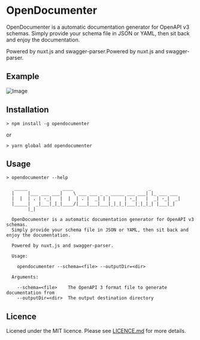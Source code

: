 # OpenDocumenter
OpenDocumenter is a automatic documentation generator for OpenAPI v3 schemas. Simply provide your schema file in JSON or YAML, then sit back and enjoy the documentation.

Powered by nuxt.js and swagger-parser.Powered by nuxt.js and swagger-parser.

## Example
![Image](https://raw.githubusercontent.com/ouropencode/opendocumenter/master/example.png)

## Installation

```
> npm install -g opendocumenter
```
or
```
> yarn global add opendocumenter
```

## Usage
```
> opendocumenter --help

   _____             ____                            _
  |     |___ ___ ___|    \ ___ ___ _ _ _____ ___ ___| |_ ___ ___
  |  |  | . | -_|   |  |  | . |  _| | |     | -_|   |  _| -_|  _|
  |_____|  _|___|_|_|____/|___|___|___|_|_|_|___|_|_|_| |___|_|
        |_|                                                                      

  OpenDocumenter is a automatic documentation generator for OpenAPI v3 schemas.
  Simply provide your schema file in JSON or YAML, then sit back and enjoy the documentation.

  Powered by nuxt.js and swagger-parser.

  Usage:

    opendocumenter --schema=<file> --outputDir=<dir>

  Arguments:

    --schema=<file>    The OpenAPI 3 format file to generate documentation from
    --outputDir=<dir>  The output destination directory
```

## Licence
Licened under the MIT licence. Please see [LICENCE.md](LICENCE.md) for more details.
